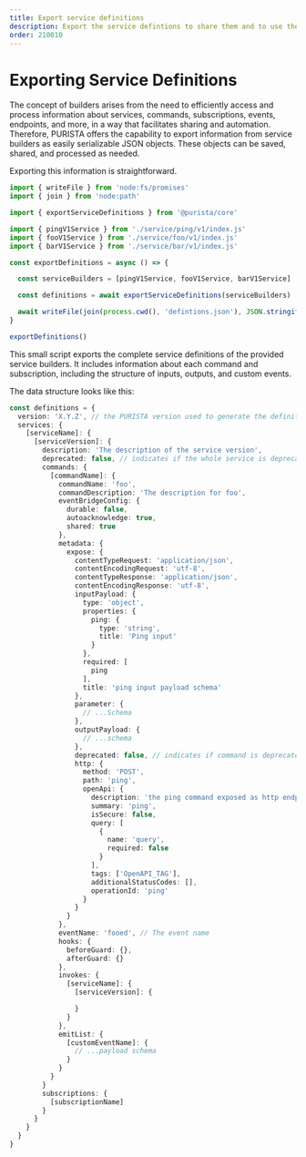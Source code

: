 ```yaml
---
title: Export service definitions
description: Export the service defintions to share them and to use them for building connectors or visualizations
order: 210010
---
```


# Exporting Service Definitions

The concept of builders arises from the need to efficiently access and process information about services, commands, subscriptions, events, endpoints, and more, in a way that facilitates sharing and automation. Therefore, PURISTA offers the capability to export information from service builders as easily serializable JSON objects. These objects can be saved, shared, and processed as needed.

Exporting this information is straightforward.

```typescript
import { writeFile } from 'node:fs/promises'
import { join } from 'node:path'

import { exportServiceDefinitions } from '@purista/core'

import { pingV1Service } from './service/ping/v1/index.js'
import { fooV1Service } from './service/foo/v1/index.js'
import { barV1Service } from './service/bar/v1/index.js'

const exportDefinitions = async () => {

  const serviceBuilders = [pingV1Service, fooV1Service, barV1Service]

  const definitions = await exportServiceDefinitions(serviceBuilders)

  await writeFile(join(process.cwd(), 'defintions.json'), JSON.stringify(definitions, null ,2))
}

exportDefinitions()
```

This small script exports the complete service definitions of the provided service builders.
It includes information about each command and subscription, including the structure of inputs, outputs, and custom events.

The data structure looks like this:

```typescript
const definitions = {
  version: 'X.Y.Z', // the PURISTA version used to generate the definition
  services: {
    [serviceName]: {
      [serviceVersion]: {
        description: 'The description of the service version',
        deprecated: false, // indicates if the whole service is deprecated
        commands: {
          [commandName]: {
            commandName: 'foo',
            commandDescription: 'The description for foo',
            eventBridgeConfig: {
              durable: false,
              autoacknowledge: true,
              shared: true
            },
            metadata: {
              expose: {
                contentTypeRequest: 'application/json',
                contentEncodingRequest: 'utf-8',
                contentTypeResponse: 'application/json',
                contentEncodingResponse: 'utf-8',
                inputPayload: {
                  type: 'object',
                  properties: {
                    ping: {
                      type: 'string',
                      title: 'Ping input'
                    }
                  },
                  required: [
                    ping
                  ],
                  title: 'ping input payload schema'
                },
                parameter: {
                  // ...Schema
                },
                outputPayload: {
                  // ...schema
                },
                deprecated: false, // indicates if command is deprecated
                http: {
                  method: 'POST',
                  path: 'ping',
                  openApi: {
                    description: 'the ping command exposed as http endpoint',
                    summary: 'ping',
                    isSecure: false,
                    query: [
                      {
                        name: 'query',
                        required: false
                      }
                    ],
                    tags: ['OpenAPI_TAG'],
                    additionalStatusCodes: [],
                    operationId: 'ping'
                  }
                }
              }
            },
            eventName: 'fooed', // The event name
            hooks: {
              beforeGuard: {},
              afterGuard: {}
            },
            invokes: {
              [serviceName]: {
                [serviceVersion]: {

                }
              }
            },
            emitList: {
              [customEventName]: {
                // ...payload schema
              }
            }
          }
        }
        subscriptions: {
          [subscriptionName]
        }
      }
    }
  }
}
```
